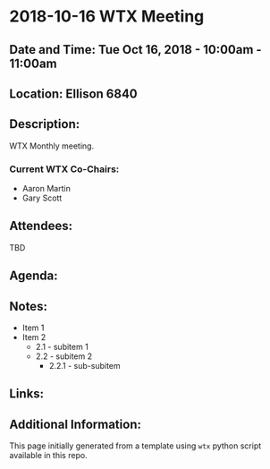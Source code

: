 # 2018-10-16 WTX Meeting
## Date and Time: Tue Oct 16, 2018 - 10:00am - 11:00am
## Location: Ellison 6840

## Description:
WTX Monthly meeting.

### Current WTX Co-Chairs:
* Aaron Martin
* Gary Scott

## Attendees:
TBD

## Agenda:

## Notes:
* Item 1
* Item 2
  * 2.1 - subitem 1
  * 2.2 - subitem 2
    * 2.2.1 - sub-subitem

## Links:

## Additional Information:
This page initially generated from a template using `wtx` python script available in this repo.
